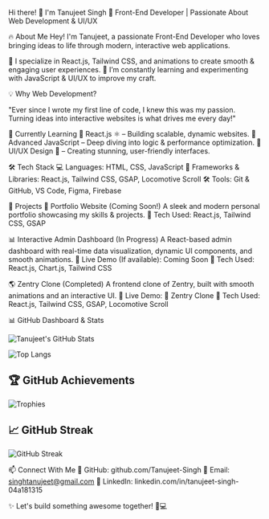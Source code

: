 Hi there! 👋 I'm Tanujeet Singh
🚀 Front-End Developer | Passionate About Web Development & UI/UX

🔥 About Me
Hey! I'm Tanujeet, a passionate Front-End Developer who loves bringing ideas to life through modern, interactive web applications.

🔹 I specialize in React.js, Tailwind CSS, and animations to create smooth & engaging user experiences.
🔹 I’m constantly learning and experimenting with JavaScript & UI/UX to improve my craft.

💡 Why Web Development?

"Ever since I wrote my first line of code, I knew this was my passion. Turning ideas into interactive websites is what drives me every day!"

🌱 Currently Learning
📌 React.js ⚛️ – Building scalable, dynamic websites.
📌 Advanced JavaScript – Deep diving into logic & performance optimization.
📌 UI/UX Design 🎨 – Creating stunning, user-friendly interfaces.

🛠 Tech Stack
💻 Languages: HTML, CSS, JavaScript
🎨 Frameworks & Libraries: React.js, Tailwind CSS, GSAP, Locomotive Scroll
🛠 Tools: Git & GitHub, VS Code, Figma, Firebase

🚀 Projects
🎨 Portfolio Website (Coming Soon!)
A sleek and modern personal portfolio showcasing my skills & projects.
🔹 Tech Used: React.js, Tailwind CSS, GSAP

📊 Interactive Admin Dashboard (In Progress)
A React-based admin dashboard with real-time data visualization, dynamic UI components, and smooth animations.
🔗 Live Demo (If available): Coming Soon
🔹 Tech Used: React.js, Chart.js, Tailwind CSS

🌎 Zentry Clone (Completed)
A frontend clone of Zentry, built with smooth animations and an interactive UI.
🔗 Live Demo: 🔗 Zentry Clone
🔹 Tech Used: React.js, Tailwind CSS, GSAP, Locomotive Scroll

📊 GitHub Dashboard & Stats

![Tanujeet's GitHub Stats](https://github-readme-stats.vercel.app/api?username=Tanujeet&show_icons=true&theme=radical)  

![Top Langs](https://github-readme-stats.vercel.app/api/top-langs/?username=Tanujeet&layout=compact&theme=radical)  

## 🏆 GitHub Achievements  
![Trophies](https://github-profile-trophy.vercel.app/?username=Tanujeet&theme=radical)  

## 📈 GitHub Streak  
![GitHub Streak](https://github-readme-streak-stats.herokuapp.com/?user=Tanujeet&theme=radical)  



📫 Connect With Me
💼 GitHub: github.com/Tanujeet-Singh
📧 Email: singhtanujeet@gmail.com
🔗 LinkedIn: linkedin.com/in/tanujeet-singh-04a181315

✨ Let's build something awesome together! 🚀💻


